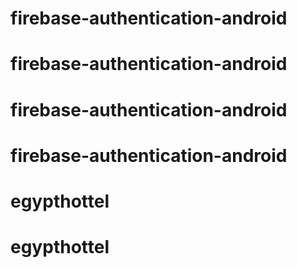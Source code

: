 # firebase-authentication-android
# firebase-authentication-android
# firebase-authentication-android
# firebase-authentication-android
# egypthottel
# egypthottel
